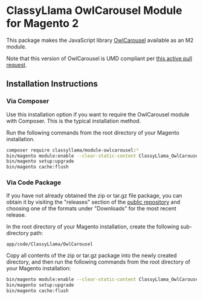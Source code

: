 # ClassyLlama OwlCarousel Module for Magento 2

This package makes the JavaScript library [OwlCarousel](https://github.com/OwlCarousel2/OwlCarousel2) available as an M2 module.

Note that this version of OwlCarousel is UMD compliant per [this active pull request](https://github.com/OwlCarousel2/OwlCarousel2/pull/1048).

## Installation Instructions

### Via Composer

Use this installation option if you want to require the OwlCarousel module with Composer. This is the typical installation method.
 
Run the following commands from the root directory of your Magento installation. 

```bash
composer require classyllama/module-owlcarousel:*
bin/magento module:enable --clear-static-content ClassyLlama_OwlCarousel
bin/magento setup:upgrade
bin/magento cache:flush
```

### Via Code Package
 
If you have not already obtained the zip or tar.gz file package, you can obtain it by visiting the "releases" section of the [public repository](https://github.com/classyllama/ClassyLlama_OwlCarousel) and choosing one of the formats under "Downloads" for the most recent release.

In the root directory of your Magento installation, create the following sub-directory path:
 
```
app/code/ClassyLlama/OwlCarousel
```

Copy all contents of the zip or tar.gz package into the newly created directory, and then run the following commands from the root directory of your Magento installation:

```bash
bin/magento module:enable --clear-static-content ClassyLlama_OwlCarousel
bin/magento setup:upgrade
bin/magento cache:flush
```
